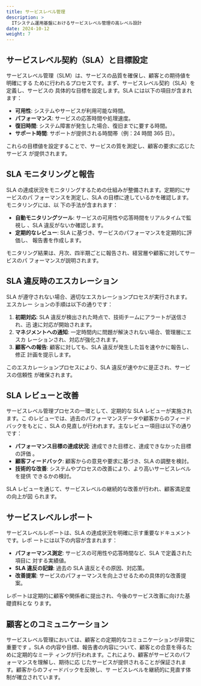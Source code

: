```yaml
---
title: サービスレベル管理
description: >
  ITシステム運用基盤におけるサービスレベル管理の高レベル設計
date: 2024-10-12
weight: 7
---
```


## サービスレベル契約（SLA）と目標設定

サービスレベル管理（SLM）は、サービスの品質を確保し、顧客との期待値を明確にする
ために行われるプロセスです。まず、サービスレベル契約（SLA）を定義し、サービスの
具体的な目標を設定します。SLA には以下の項目が含まれます：

- **可用性**: システムやサービスが利用可能な時間。
- **パフォーマンス**: サービスの応答時間や処理速度。
- **復旧時間**: システム障害が発生した場合、復旧までに要する時間。
- **サポート時間**: サポートが提供される時間帯（例：24 時間 365 日）。

これらの目標値を設定することで、サービスの質を測定し、顧客の要求に応じたサービス
が提供されます。

## SLA モニタリングと報告

SLA の達成状況をモニタリングするための仕組みが整備されます。定期的にサービスのパ
フォーマンスを測定し、SLA の目標に達しているかを確認します。モニタリングには、以
下の手法が含まれます：

- **自動モニタリングツール**: サービスの可用性や応答時間をリアルタイムで監視し
  、SLA 違反がないか確認します。
- **定期的なレビュー**: SLA に基づき、サービスのパフォーマンスを定期的に評価し、
  報告書を作成します。

モニタリング結果は、月次、四半期ごとに報告され、経営層や顧客に対してサービスのパ
フォーマンスが説明されます。

## SLA 違反時のエスカレーション

SLA が遵守されない場合、適切なエスカレーションプロセスが実行されます。エスカレー
ションの手順は以下の通りです：

1. **初期対応**: SLA 違反が検出された時点で、技術チームにアラートが送信され、迅
   速に対応が開始されます。
2. **マネジメントへの通知**: 一定時間内に問題が解決されない場合、管理層にエスカ
   レーションされ、対応が強化されます。
3. **顧客への報告**: 顧客に対しても、SLA 違反が発生した旨を速やかに報告し、修正
   計画を提示します。

このエスカレーションプロセスにより、SLA 違反が速やかに是正され、サービスの信頼性
が確保されます。

## SLA レビューと改善

サービスレベル管理プロセスの一環として、定期的な SLA レビューが実施されます。こ
のレビューでは、過去のパフォーマンスデータや顧客からのフィードバックをもとに
、SLA の見直しが行われます。主なレビュー項目は以下の通りです：

- **パフォーマンス目標の達成状況**: 達成できた目標と、達成できなかった目標の評価
  。
- **顧客フィードバック**: 顧客からの意見や要求に基づき、SLA の調整を検討。
- **技術的な改善**: システムやプロセスの改善により、より高いサービスレベルを提供
  できるかの検討。

SLA レビューを通じて、サービスレベルの継続的な改善が行われ、顧客満足度の向上が図
られます。

## サービスレベルレポート

サービスレベルレポートは、SLA の達成状況を明確に示す重要なドキュメントです。レポ
ートには以下の内容が含まれます：

- **パフォーマンス測定**: サービスの可用性や応答時間など、SLA で定義された項目に
  対する実績値。
- **SLA 違反の記録**: 過去の SLA 違反とその原因、対応策。
- **改善提案**: サービスのパフォーマンスを向上させるための具体的な改善提案。

レポートは定期的に顧客や関係者に提出され、今後のサービス改善に向けた基礎資料とな
ります。

## 顧客とのコミュニケーション

サービスレベル管理においては、顧客との定期的なコミュニケーションが非常に重要です
。SLA の内容や目標、報告書の内容について、顧客との合意を得るために定期的なミーテ
ィングが行われます。これにより、顧客がサービスのパフォーマンスを理解し、期待に応
じたサービスが提供されることが保証されます。顧客からのフィードバックを反映し、サ
ービスレベルを継続的に見直す体制が確立されています。
